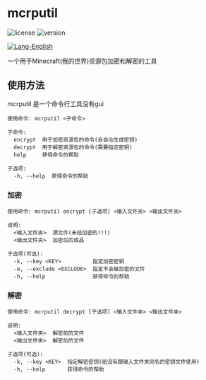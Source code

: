 # mcrputil 

![license](https://img.shields.io/badge/License-Apache_2.0-blue.svg)
![version](https://img.shields.io/badge/Version-1.1.5-green.svg)

[![Lang-English](https://img.shields.io/badge/Lang-English-brightgreen)](README.md)

一个用于Minecraft(我的世界)资源包加密和解密的工具

## 使用方法

mcrputil 是一个命令行工具没有gui

```
使用命令: mcrputil <子命令>

子命令:
  encrypt  用于加密资源包的命令(会自动生成密钥)
  decrypt  用于解密资源包的命令(需要指定密钥)
  help     获得命令的帮助

子选项:
  -h, --help  获得命令的帮助
```

### 加密

```
使用命令: mcrputil encrypt [子选项] <输入文件夹> <输出文件夹>

说明:
  <输入文件夹>  源文件(未经加密的!!!)
  <输出文件夹>  加密后的成品

子选项(可选):
  -k, --key <KEY>          指定加密密钥
  -e, --exclude <EXCLUDE>  指定不会被加密的文件
  -h, --help               获得命令的帮助
```

### 解密

```
使用命令: mcrputil decrypt [子选项] <输入文件夹> <输出文件夹>

说明:
  <输入文件夹>  解密前的文件
  <输出文件夹>  解密后的文件

子选项(可选):
  -k, --key <KEY>  指定解密密钥(给没有跟输入文件夹同名的密钥文件使用)
  -h, --help       获得命令的帮助
```
